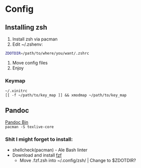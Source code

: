 # Config
## Installing zsh
1. Install zsh via pacman
2. Edit ~/.zshenv:
```Bash
ZDOTDIR=/path/to/where/you/want/.zshrc
```
1. Move config files
2. Enjoy


### Keymap
```
~/.xinitrc
[[ -f ~/path/to/key_map ]] && xmodmap ~/path/to/key_map
```

## Pandoc
[Pandoc Bin](https://aur.archlinux.org/packages/pandoc-bin/)  
`pacman -S texlive-core`


### Shit I might forget to install:
* shellcheck(pacman) - Ale Bash linter
* Download and install [fzf](https://github.com/junegunn/fzf)
  * Move .fzf.zsh into ~/.config/zsh/ | Change to $ZDOTDIR?

